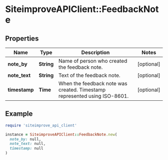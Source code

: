# SiteimproveAPIClient::FeedbackNote

## Properties

| Name | Type | Description | Notes |
| ---- | ---- | ----------- | ----- |
| **note_by** | **String** | Name of person who created the feedback note. | [optional] |
| **note_text** | **String** | Text of the feedback note. | [optional] |
| **timestamp** | **Time** | When the feedback note was created. Timestamp represented using ISO-8601. | [optional] |

## Example

```ruby
require 'siteimprove_api_client'

instance = SiteimproveAPIClient::FeedbackNote.new(
  note_by: null,
  note_text: null,
  timestamp: null
)
```

